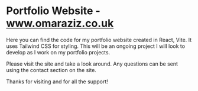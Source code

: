 # Portfolio Website - www.omaraziz.co.uk

Here you can find the code for my portfolio website created in React, Vite. It uses Tailwind CSS for styling. 
This will be an ongoing project I will look to develop as I work on my portfolio projects. 

Please visit the site and take a look around. Any questions can be sent using the contact section on the site. 

Thanks for visiting and for all the support! 
